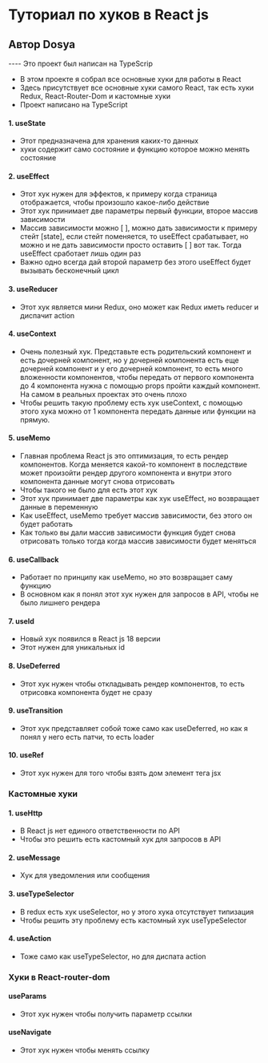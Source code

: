 # Туториал по хуков в React js

## Автор Dosya

---- Это проект был написан на TypeScrip

- В этом проекте я собрал все основные хуки для работы в React
- Здесь присутствует все основные хуки самого React, так есть хуки Redux, React-Router-Dom и кастомные хуки
- Проект написано на TypeScript

#### 1. useState
- Этот предназначена для хранения каких-то данных
- хуки содержит само состояние и функцию которое можно менять состояние

#### 2. useEffect
- Этот хук нужен для эффектов, к примеру когда страница отображается, чтобы произошло какое-либо действие
- Этот хук принимает две параметры первый функции, второе массив зависимости
- Массив зависимости можно [ ], можно дать зависимости к примеру стейт [state], если стейт поменяется, то useEffect
срабатывает, но можно и не дать зависимости просто оставить [ ] вот так. Тогда useEffect сработает лишь один раз
- Важно одно всегда дай второй параметр без этого useEffect будет вызывать бесконечный цикл

#### 3. useReducer
- Этот хук является мини Redux, оно может как Redux иметь reducer и диспачит action

#### 4. useContext
- Очень полезный хук. Представьте есть родительский компонент и есть дочерней компонент, но у дочерней
компонента есть еще дочерней компонент и у его дочерней компонент, то есть много вложенности компонентов,
чтобы передать от первого компонента до 4 компонента нужна с помощью props пройти каждый компонент. На самом
в реальных проектах это очень плохо
- Чтобы решить такую проблему есть хук useContext, с помощью этого хука можно от 1 компонента передать данные
или функции на прямую.

#### 5. useMemo
- Главная проблема React js это оптимизация, то есть рендер компонентов. Когда меняется какой-то
компонент в последствие может произойти рендер другого компонента и внутри этого компонента
данные могут снова отрисовать
- Чтобы такого не было для есть этот хук
- Этот хук принимает две параметры как хук useEffect, но возвращает данные в переменную
- Как useEffect, useMemo требует массив зависимости, без этого он будет работать
- Как только вы дали массив зависимости функция будет снова отрисовать только тогда когда массив
зависимости будет меняться

#### 6. useCallback
- Работает по принципу как useMemo, но это возвращает саму функцию
- В основном как я понял этот хук нужен для запросов в API, чтобы не было лишнего рендера

#### 7. useId
- Новый хук появился в React js 18 версии
- Этот нужен для уникальных id

#### 8. UseDeferred
- Этот хук нужен чтобы откладывать  рендер компонентов, то есть отрисовка компонента будет не сразу

#### 9. useTransition
- Этот хук представляет собой тоже само как useDeferred, но как я понял у него есть патчи, то есть loader

#### 10. useRef
- Этот хук нужен для того чтобы взять дом элемент тега jsx



### Кастомные хуки

#### 1. useHttp
- В React js нет единого ответственности по API
- Чтобы это решить есть кастомный хук для запросов в API

#### 2. useMessage
- Хук для уведомления или сообщения

#### 3. useTypeSelector
- В redux есть хук useSelector, но у этого хука отсутствует типизация
- Чтобы решить эту проблему есть кастомный хук useTypeSelector

#### 4. useAction
- Тоже само как useTypeSelector, но для диспата action



### Хуки в React-router-dom

#### useParams
- Этот хук нужен чтобы получить параметр ссылки

#### useNavigate
- Этот хук нужен чтобы менять ссылку 
